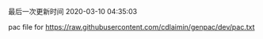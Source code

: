 最后一次更新时间 2020-03-10 04:35:03
	
pac file for https://raw.githubusercontent.com/cdlaimin/genpac/dev/pac.txt

